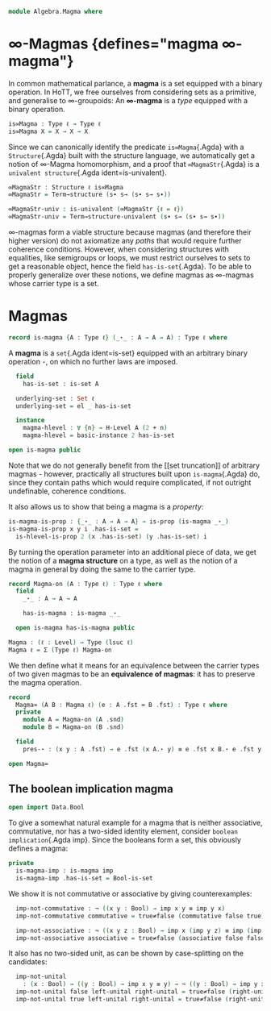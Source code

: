 <!--
```agda
{-# OPTIONS --show-implicit #-}
open import 1Lab.Prelude
```
-->

```agda
module Algebra.Magma where
```

<!--
```agda
private variable
  ℓ ℓ₁ : Level
  A : Type ℓ
```
-->

# ∞-Magmas {defines="magma ∞-magma"}

In common mathematical parlance, a **magma** is a set equipped with a
binary operation. In HoTT, we free ourselves from considering sets as a
primitive, and generalise to ∞-groupoids: An **∞-magma** is a _type_
equipped with a binary operation.

```agda
is∞Magma : Type ℓ → Type ℓ
is∞Magma X = X → X → X
```

Since we can canonically identify the predicate `is∞Magma`{.Agda} with a
`Structure`{.Agda} built with the structure language, we automatically
get a notion of ∞-Magma homomorphism, and a proof that
`∞MagmaStr`{.Agda} is a `univalent structure`{.Agda ident=is-univalent}.

```agda
∞MagmaStr : Structure ℓ is∞Magma
∞MagmaStr = Term→structure (s∙ s→ (s∙ s→ s∙))

∞MagmaStr-univ : is-univalent (∞MagmaStr {ℓ = ℓ})
∞MagmaStr-univ = Term→structure-univalent (s∙ s→ (s∙ s→ s∙))
```

∞-magmas form a viable structure because magmas (and therefore their
higher version) do not axiomatize any _paths_ that would require
further coherence conditions. However, when considering structures with
equalities, like semigroups or loops, we must restrict ourselves to sets
to get a reasonable object, hence the field `has-is-set`{.Agda}.
To be able to properly generalize over these notions, we define magmas
as ∞-magmas whose carrier type is a set.

# Magmas
```agda
record is-magma {A : Type ℓ} (_⋆_ : A → A → A) : Type ℓ where
```

A **magma** is a `set`{.Agda ident=is-set} equipped with an arbitrary
binary operation `⋆`, on which no further laws are imposed.

```agda
  field
    has-is-set : is-set A

  underlying-set : Set ℓ
  underlying-set = el _ has-is-set

  instance
    magma-hlevel : ∀ {n} → H-Level A (2 + n)
    magma-hlevel = basic-instance 2 has-is-set

open is-magma public
```

Note that we do not generally benefit from the [[set truncation]] of
arbitrary magmas - however, practically all structures built upon
`is-magma`{.Agda} do, since they contain paths which would require
complicated, if not outright undefinable, coherence conditions.

It also allows us to show that being a magma is a _property_:

```agda
is-magma-is-prop : {_⋆_ : A → A → A} → is-prop (is-magma _⋆_)
is-magma-is-prop x y i .has-is-set =
  is-hlevel-is-prop 2 (x .has-is-set) (y .has-is-set) i
```

By turning the operation parameter into an additional piece of data, we
get the notion of a **magma structure** on a type, as well as the
notion of a magma in general by doing the same to the carrier type.

```agda
record Magma-on (A : Type ℓ) : Type ℓ where
  field
    _⋆_ : A → A → A

    has-is-magma : is-magma _⋆_

  open is-magma has-is-magma public

Magma : (ℓ : Level) → Type (lsuc ℓ)
Magma ℓ = Σ (Type ℓ) Magma-on
```

We then define what it means for an equivalence between the carrier
types of two given magmas to be an **equivalence of magmas**: it has to
preserve the magma operation.

```agda
record
  Magma≃ (A B : Magma ℓ) (e : A .fst ≃ B .fst) : Type ℓ where
  private
    module A = Magma-on (A .snd)
    module B = Magma-on (B .snd)

  field
    pres-⋆ : (x y : A .fst) → e .fst (x A.⋆ y) ≡ e .fst x B.⋆ e .fst y

open Magma≃
```

<!--
```agda
_ = Str-desc
```
-->

## The boolean implication magma

```agda
open import Data.Bool
```

To give a somewhat natural example for a magma that is neither
associative, commutative, nor has a two-sided identity element,
consider `boolean implication`{.Agda imp}. Since the booleans form a
set, this obviously defines a magma:

```agda
private
  is-magma-imp : is-magma imp
  is-magma-imp .has-is-set = Bool-is-set
```

We show it is not commutative or associative by giving counterexamples:

```agda
  imp-not-commutative : ¬ ((x y : Bool) → imp x y ≡ imp y x)
  imp-not-commutative commutative = true≠false (commutative false true)

  imp-not-associative : ¬ ((x y z : Bool) → imp x (imp y z) ≡ imp (imp x y) z)
  imp-not-associative associative = true≠false (associative false false false)
```

It also has no two-sided unit, as can be shown by case-splitting
on the candidates:

```agda
  imp-not-unital
    : (x : Bool) → ((y : Bool) → imp x y ≡ y) → ¬ ((y : Bool) → imp y x ≡ y)
  imp-not-unital false left-unital right-unital = true≠false (right-unital false)
  imp-not-unital true left-unital right-unital = true≠false (right-unital false)
```
